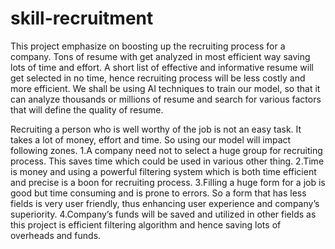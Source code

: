 # skill-recruitment

This project emphasize on boosting up the recruiting process for a company. Tons of resume with get analyzed in most efficient way saving lots of time and effort. A short list of effective and informative resume will get selected in no time, hence recruiting process will be less costly and more efficient. 
We shall be using AI techniques to train our model, so that it can analyze thousands or millions of resume and search for various factors that will define the quality of resume.

Recruiting a person who is well worthy of the job is not an easy task. It takes a lot of money, effort and time. So using our model will impact following zones.
1.A company need not to select a huge group for recruiting process. This saves time which could be used in various other thing.
2.Time is money and using a powerful filtering system which is both time efficient and precise is a boon for recruiting process.
3.Filling a huge form for a job is good but time consuming and is prone to errors. So a form that has less fields is very user friendly, thus enhancing user experience and company’s superiority.
4.Company’s funds will be saved and utilized in other fields as this project is efficient filtering algorithm and hence saving lots of overheads and funds.
